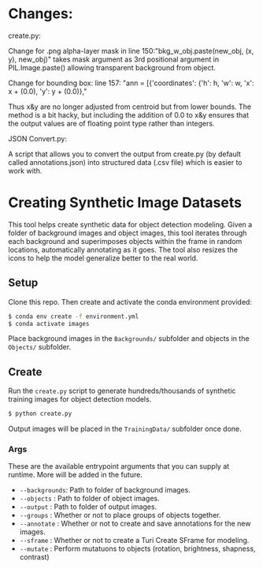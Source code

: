 # Changes:

create.py:

Change for .png alpha-layer mask in line 150:"bkg_w_obj.paste(new_obj, (x, y), new_obj)" takes mask argument as 3rd positional argument in PIL.Image.paste() allowing transparent background from object.

Change for bounding box: line 157: "ann = [{'coordinates': {'h': h, 'w': w, 'x': x + (0.0), 'y': y + (0.0)},"

Thus x&y are no longer adjusted from centroid but from lower bounds. The method is a bit hacky, but including the addition of 0.0 to x&y ensures that the output values are of floating point type rather than integers.

JSON Convert.py:

A script that allows you to convert the output from create.py (by default called annotations.json) into structured data (.csv file) which is easier to work with.

# Creating Synthetic Image Datasets
This tool helps create synthetic data for object detection modeling. Given
a folder of background images and object images, this tool iterates through each
background and superimposes objects within the frame in random locations,
automatically annotating as it goes. The tool also resizes the icons to help the
model generalize better to the real world.

## Setup
Clone this repo. Then create and activate the conda environment provided:
```bash
$ conda env create -f environment.yml
$ conda activate images
```

Place background images in the `Backgrounds/` subfolder and objects in
the `Objects/` subfolder.

## Create
Run the `create.py` script to generate hundreds/thousands of synthetic training
images for object detection models.

```bash
$ python create.py
```

Output images will be placed in the `TrainingData/` subfolder once done.

### Args
These are the available entrypoint arguments that you can supply at runtime. More will be added in the future.

- `--backgrounds`: Path to folder of background images.
- `--objects`    : Path to folder of object images.
- `--output`     : Path to folder of output images.
- `--groups`     : Whether or not to place groups of objects together.
- `--annotate`   : Whether or not to create and save annotations for the new images.
- `--sframe`     : Whether or not to create a Turi Create SFrame for modeling.
- `--mutate`    : Perform mutatuons to objects (rotation, brightness, shapness, contrast)
